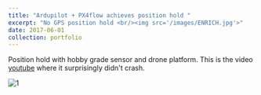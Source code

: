 ```yaml
---
title: "Ardupilot + PX4flow achieves position hold "
excerpt: "No GPS position hold <br/><img src='/images/ENRICH.jpg'>"
date: 2017-06-01
collection: portfolio
---
```


Position hold with hobby grade sensor and drone platform. This is the video [youtube](https://www.youtube.com/watch?v=J2KWz42HApU) where it surprisingly didn't crash.


![1](http://JD-ETH.github.io/images/ENRICH.jpg)


